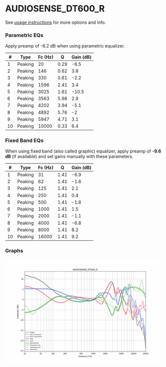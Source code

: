 # AUDIOSENSE_DT600_R
See [usage instructions](https://github.com/jaakkopasanen/AutoEq#usage) for more options and info.

### Parametric EQs
Apply preamp of -6.2 dB when using parametric equalizer.

|   # | Type    |   Fc (Hz) |    Q |   Gain (dB) |
|-----|---------|-----------|------|-------------|
|   1 | Peaking |        20 | 0.29 |        -6.5 |
|   2 | Peaking |       146 | 0.62 |         3.8 |
|   3 | Peaking |       330 | 0.61 |        -2.2 |
|   4 | Peaking |      1596 | 2.41 |         3.4 |
|   5 | Peaking |      3025 | 1.61 |       -10.5 |
|   6 | Peaking |      3563 | 5.98 |         2.9 |
|   7 | Peaking |      4202 | 3.94 |        -5.1 |
|   8 | Peaking |      4892 | 5.76 |        -2   |
|   9 | Peaking |      5947 | 4.71 |         3.1 |
|  10 | Peaking |     10000 | 0.33 |         6.4 |

### Fixed Band EQs
When using fixed band (also called graphic) equalizer, apply preamp of **-9.6 dB** (if available) and set gains manually with these parameters.

|   # | Type    |   Fc (Hz) |    Q |   Gain (dB) |
|-----|---------|-----------|------|-------------|
|   1 | Peaking |        31 | 1.41 |        -6.9 |
|   2 | Peaking |        62 | 1.41 |        -1.6 |
|   3 | Peaking |       125 | 1.41 |         2.1 |
|   4 | Peaking |       250 | 1.41 |         0.4 |
|   5 | Peaking |       500 | 1.41 |        -1.8 |
|   6 | Peaking |      1000 | 1.41 |         1.5 |
|   7 | Peaking |      2000 | 1.41 |        -1.1 |
|   8 | Peaking |      4000 | 1.41 |        -6.8 |
|   9 | Peaking |      8000 | 1.41 |         8.2 |
|  10 | Peaking |     16000 | 1.41 |         9.2 |

### Graphs
![](./AUDIOSENSE_DT600_R.png)
